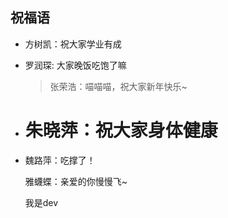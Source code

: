 
## 祝福语

- 方树凯：祝大家学业有成

- 罗润琛: 大家晚饭吃饱了嘛

  > 张荣浩：喵喵喵，祝大家新年快乐~


- 朱晓萍：祝大家身体健康
  =======

- 魏路萍：吃撑了！

  雅蠛蝶：亲爱的你慢慢飞~
  
  我是dev
